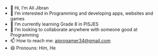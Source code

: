 - 👋 Hi, I’m Ali Jibran
- 👀 I’m interested in Programming and developing apps, websites and games
- 🌱 I’m currently learning Grade 8 in PISJES
- 💞️ I’m looking to collaborate anywhere with someone good at Programming
- 📫 How to reach me: ajprogamer34@gmail.com
- 😄 Pronouns: Him, He
  
<!---
ALI-JIBRAN-69-69/ALI-JIBRAN-69-69 is a ✨ special ✨ repository because its `README.md` (this file) appears on your GitHub profile.
You can click the Preview link to take a look at your changes.
--->
